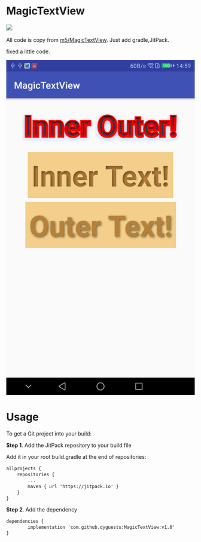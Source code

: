 # MagicTextView

[![](https://jitpack.io/v/dyguests/MagicTextView.svg)](https://jitpack.io/#dyguests/MagicTextView)

All code is copy from [m5/MagicTextView](https://github.com/m5/MagicTextView). Just add gradle,JitPack.

fixed a little code.

![preview](./graphics/device-2018-05-12-150013.png)

# Usage

To get a Git project into your build:

**Step 1**. Add the JitPack repository to your build file

Add it in your root build.gradle at the end of repositories:

	allprojects {
		repositories {
			...
			maven { url 'https://jitpack.io' }
		}
	}


**Step 2**. Add the dependency

	dependencies {
	        implementation 'com.github.dyguests:MagicTextView:v1.0'
	}